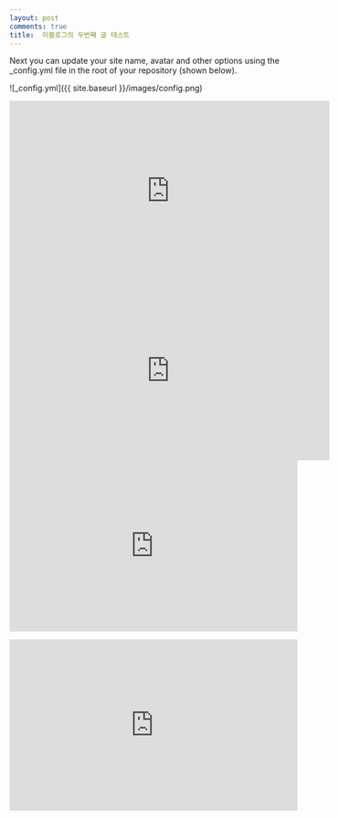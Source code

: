 ```yaml
---
layout: post
comments: true
title:  이블로그의 두번째 글 테스트
---
```


Next you can update your site name, avatar and other options using the _config.yml file in the root of your repository (shown below).

![_config.yml]({{ site.baseurl }}/images/config.png)

<iframe width="560" height="315" src="https://www.youtube.com/embed/7kL1SruvPQw" frameborder="0" allowfullscreen></iframe>

<div class="embed-video">
<div class="videoWrapper">
<embed width="560" height="315" src="https://www.youtube.com/embed/7kL1SruvPQw" frameborder="0" ></embed>
</div>
</div>

<iframe width="100%" height="300" scrolling="no" frameborder="no" src="https://w.soundcloud.com/player/?url=https%3A//api.soundcloud.com/tracks/337848531&amp;color=%23ff5500&amp;auto_play=false&amp;hide_related=false&amp;show_comments=true&amp;show_user=true&amp;show_reposts=false&amp;visual=true"></iframe>

<embed width="100%" height="300" scrolling="no" frameborder="no" src="https://w.soundcloud.com/player/?url=https%3A//api.soundcloud.com/tracks/337848531&amp;color=%23ff5500&amp;auto_play=false&amp;hide_related=false&amp;show_comments=true&amp;show_user=true&amp;show_reposts=false&amp;visual=true"></embed>
